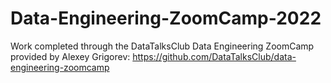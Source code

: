 # Data-Engineering-ZoomCamp-2022
Work completed through the DataTalksClub Data Engineering ZoomCamp provided by Alexey Grigorev: https://github.com/DataTalksClub/data-engineering-zoomcamp
